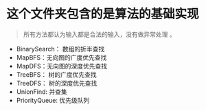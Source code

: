 # 这个文件夹包含的是算法的基础实现

> 所有方法都认为输入都是合法的输入，没有做异常处理 。

- BinarySearch： 数组的折半查找
- MapBFS：无向图的广度优先查找
- MapDFS：无向图的深度优先查找
- TreeBFS： 树的广度优先查找
- TreeDFS： 树的深度优先查找
- UnionFind: 并查集
- PriorityQueue: 优先级队列
